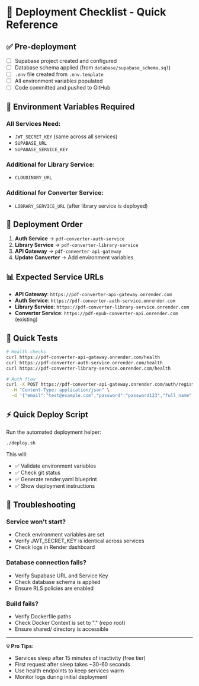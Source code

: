# 🚀 Deployment Checklist - Quick Reference

## ✅ Pre-deployment

- [ ] Supabase project created and configured
- [ ] Database schema applied (from `database/supabase_schema.sql`)
- [ ] `.env` file created from `.env.template`
- [ ] All environment variables populated
- [ ] Code committed and pushed to GitHub

## 🔧 Environment Variables Required

### All Services Need:
- `JWT_SECRET_KEY` (same across all services)
- `SUPABASE_URL`
- `SUPABASE_SERVICE_KEY`

### Additional for Library Service:
- `CLOUDINARY_URL`

### Additional for Converter Service:
- `LIBRARY_SERVICE_URL` (after library service is deployed)

## 🚀 Deployment Order

1. **Auth Service** → `pdf-converter-auth-service`
2. **Library Service** → `pdf-converter-library-service`  
3. **API Gateway** → `pdf-converter-api-gateway`
4. **Update Converter** → Add environment variables

## 📊 Expected Service URLs

- **API Gateway**: `https://pdf-converter-api-gateway.onrender.com`
- **Auth Service**: `https://pdf-converter-auth-service.onrender.com`
- **Library Service**: `https://pdf-converter-library-service.onrender.com`
- **Converter Service**: `https://pdf-epub-converter-api.onrender.com` (existing)

## 🧪 Quick Tests

```bash
# Health checks
curl https://pdf-converter-api-gateway.onrender.com/health
curl https://pdf-converter-auth-service.onrender.com/health
curl https://pdf-converter-library-service.onrender.com/health

# Auth flow
curl -X POST https://pdf-converter-api-gateway.onrender.com/auth/register \
  -H "Content-Type: application/json" \
  -d '{"email":"test@example.com","password":"password123","full_name":"Test User"}'
```

## ⚡ Quick Deploy Script

Run the automated deployment helper:

```bash
./deploy.sh
```

This will:
- ✅ Validate environment variables
- ✅ Check git status
- ✅ Generate render.yaml blueprint
- ✅ Show deployment instructions

## 🔧 Troubleshooting

### Service won't start?
- Check environment variables are set
- Verify JWT_SECRET_KEY is identical across services
- Check logs in Render dashboard

### Database connection fails?
- Verify Supabase URL and Service Key
- Check database schema is applied
- Ensure RLS policies are enabled

### Build fails?
- Verify Dockerfile paths
- Check Docker Context is set to "." (repo root)
- Ensure shared/ directory is accessible

---

**💡 Pro Tips:**
- Services sleep after 15 minutes of inactivity (free tier)
- First request after sleep takes ~30-60 seconds
- Use health endpoints to keep services warm
- Monitor logs during initial deployment 